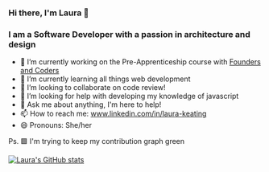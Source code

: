 ### Hi there, I'm Laura 👋

###  I am a Software Developer with a passion in architecture and design



- 🔭 I’m currently working on the Pre-Apprenticeship course with [Founders and Coders](https://www.foundersandcoders.com/skills-bootcamp/)
- 🌱 I’m currently learning all things web development
- 👯 I’m looking to collaborate on code review!
- 🤔 I’m looking for help with developing my knowledge of javascript
- 💬 Ask me about anything, I'm here to help!
- 📫 How to reach me: www.linkedin.com/in/laura-keating
- 😄 Pronouns: She/her

Ps. 🟩 I'm trying to keep my contribution graph green


[![Laura's GitHub stats](https://github-readme-stats.vercel.app/api?username=LauraK0)](https://github.com/LauraK0/github-readme-stats)
